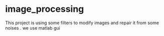 # image_processing
This project is using some filters to modify images and repair it from some noises . we use matlab gui 
